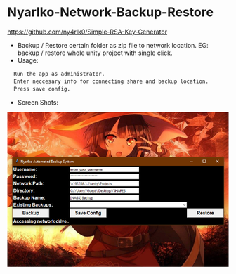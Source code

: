 # Nyarlko-Network-Backup-Restore
https://github.com/ny4rlk0/Simple-RSA-Key-Generator
* Backup / Restore certain folder as zip file to network location. EG: backup / restore whole unity project with single click.
* Usage:
```sh
  Run the app as administrator.
  Enter neccesary info for connecting share and backup location.
  Press save config.
 ```
 * Screen Shots:
<p align="center">
  <a href="https://github.com/ny4rlk0/Nyarlko-Network-Backup-Restore/">
    <img src="SS_NEW.PNG">
  </a>
